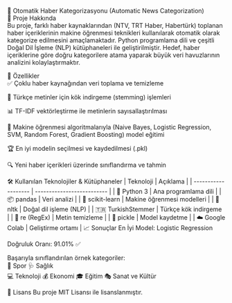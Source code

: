 📰 Otomatik Haber Kategorizasyonu (Automatic News Categorization)  
📌 Proje Hakkında  
Bu proje, farklı haber kaynaklarından (NTV, TRT Haber, Habertürk) toplanan haber içeriklerinin makine öğrenmesi teknikleri kullanılarak otomatik olarak kategorize edilmesini amaçlamaktadır.
Python programlama dili ve çeşitli Doğal Dil İşleme (NLP) kütüphaneleri ile geliştirilmiştir.
Hedef, haber içeriklerine göre doğru kategorilere atama yaparak büyük veri havuzlarının analizini kolaylaştırmaktır.

🚀 Özellikler   
✅ Çoklu haber kaynağından veri toplama ve temizleme

🧠 Türkçe metinler için kök indirgeme (stemming) işlemleri

📊 TF-IDF vektörleştirme ile metinlerin sayısallaştırılması

🤖 Makine öğrenmesi algoritmalarıyla (Naive Bayes, Logistic Regression, SVM, Random Forest, Gradient Boosting) model eğitimi

🏆 En iyi modelin seçilmesi ve kaydedilmesi (.pkl)

🔍 Yeni haber içerikleri üzerinde sınıflandırma ve tahmin

🛠️ Kullanılan Teknolojiler & Kütüphaneler
| Teknoloji           | Açıklama                   |
| ------------------- | -------------------------- |
| 🐍 Python 3         | Ana programlama dili       |
| 📦 pandas           | Veri analizi               |
| 🤖 scikit-learn     | Makine öğrenmesi modelleri |
| 🧠 nltk             | Doğal dil işleme (NLP)     |
| 🇹🇷 TurkishStemmer | Türkçe kök indirgeme       |
| 🔡 re (RegEx)       | Metin temizleme            |
| 💾 pickle           | Model kaydetme             |
| ☁️ Google Colab     | Geliştirme ortamı          |
📈 Sonuçlar
En İyi Model: Logistic Regression

Doğruluk Oranı: 91.01% ✅

Başarıyla sınıflandırılan örnek kategoriler:  
🏀 Spor 
🩺 Sağlık  
💻 Teknoloji 
💰 Ekonomi 
🎓 Eğitim 
🎭 Sanat ve Kültür

📄 Lisans
Bu proje MIT Lisansı ile lisanslanmıştır.

